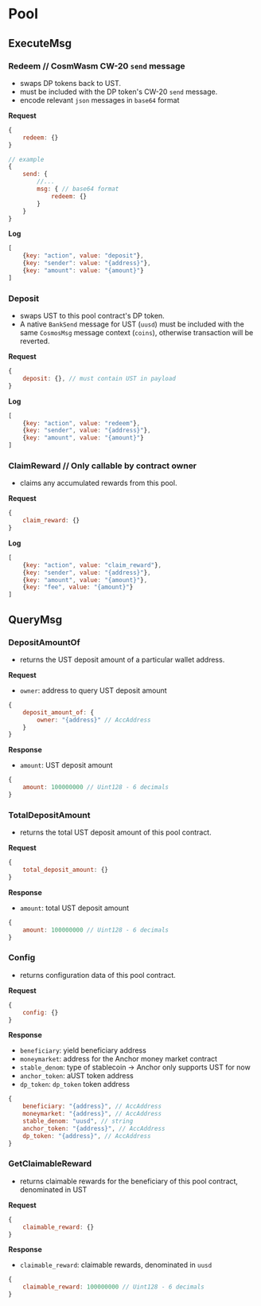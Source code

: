 # Pool

## ExecuteMsg

### Redeem // CosmWasm CW-20 `send` message

- swaps DP tokens back to UST.
- must be included with the DP token's CW-20 `send` message.
- encode relevant `json` messages in `base64` format

**Request**

```jsx
{
	redeem: {}
}

// example
{
	send: {
		//...
		msg: { // base64 format
			redeem: {}
		}
	}
}
```

**Log**

```jsx
[
	{key: "action", value: "deposit"},
	{key: "sender": value: "{address}"},
	{key: "amount": value: "{amount}"}
]
```

### Deposit

- swaps UST to this pool contract's DP token.
- A native `BankSend` message for UST (`uusd`) must be included with the same `CosmosMsg` message context (`coins`),
  otherwise transaction will be reverted.

**Request**

```jsx
{
	deposit: {}, // must contain UST in payload
}
```

**Log**

```jsx
[
	{key: "action", value: "redeem"},
	{key: "sender", value: "{address}"},
	{key: "amount", value: "{amount}"}
]
```

### ClaimReward // Only callable by contract owner

- claims any accumulated rewards from this pool.

**Request**

```jsx
{
	claim_reward: {}
}
```

**Log**

```jsx
[
	{key: "action", value: "claim_reward"},
	{key: "sender", value: "{address}"},
	{key: "amount", value: "{amount}"},
	{key: "fee", value: "{amount}"}
]
```

## QueryMsg

### DepositAmountOf

- returns the UST deposit amount of a particular wallet address.

**Request**

- `owner`: address to query UST deposit amount

```jsx
{
	deposit_amount_of: {
		owner: "{address}" // AccAddress
	}
}
```

**Response**

- `amount`: UST deposit amount

```jsx
{
	amount: 100000000 // Uint128 - 6 decimals
}
```

### TotalDepositAmount

- returns the total UST deposit amount of this pool contract.

**Request**

```jsx
{
	total_deposit_amount: {}
}
```

**Response**

- `amount`: total UST deposit amount

```jsx
{
	amount: 100000000 // Uint128 - 6 decimals
}
```

### Config

- returns configuration data of this pool contract.

**Request**

```jsx
{
	config: {}
}
```

**Response**

- `beneficiary`: yield beneficiary address
- `moneymarket`: address for the Anchor money market contract
- `stable_denom`: type of stablecoin → Anchor only supports UST for now
- `anchor_token`: aUST token address
- `dp_token`: `dp_token` token address

```jsx
{
	beneficiary: "{address}", // AccAddress
	moneymarket: "{address}", // AccAddress
	stable_denom: "uusd", // string
	anchor_token: "{address}", // AccAddress
	dp_token: "{address}", // AccAddress
}
```

### GetClaimableReward

- returns claimable rewards for the beneficiary of this pool contract, denominated in UST

**Request**

```jsx
{
	claimable_reward: {}
}
```

**Response**

- `claimable_reward`: claimable rewards, denominated in `uusd`

```jsx
{
	claimable_reward: 100000000 // Uint128 - 6 decimals
}
```
